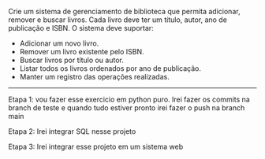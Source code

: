 ﻿Crie um sistema de gerenciamento de biblioteca que permita adicionar, remover e buscar livros. Cada livro deve ter um título, autor, ano de publicação e ISBN. O sistema deve suportar:

- Adicionar um novo livro.
- Remover um livro existente pelo ISBN.
- Buscar livros por título ou autor.
- Listar todos os livros ordenados por ano de publicação.
- Manter um registro das operações realizadas.

---------------------------------------------------------------------------------------------------------------------------------------
Etapa 1: vou fazer esse exercicio em python puro. Irei fazer os commits na branch de teste e quando tudo estiver pronto irei fazer o push na branch main

Etapa 2: Irei integrar SQL nesse projeto

Etapa 3: Irei integrar esse projeto em um sistema web
